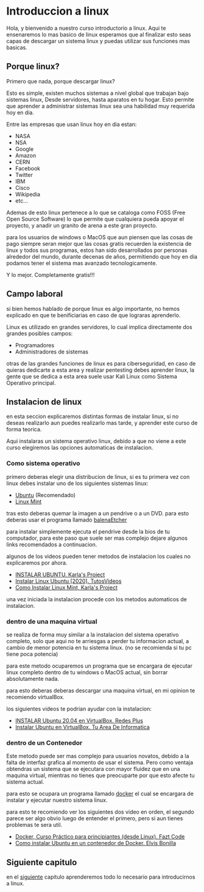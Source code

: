 # Introduccion a linux

Hola, y bienvenido a nuestro curso introductorio a linux. Aqui te ensenaremos lo mas basico de linux esperamos que al finalizar esto seas capas de descargar un sistema linux y puedas utilizar sus funciones mas basicas.

## Porque linux?

Primero que nada, porque descargar linux?

Esto es simple, existen muchos sistemas a nivel global que trabajan bajo sistemas linux, Desde servidores, hasta aparatos en tu hogar. Esto permite que aprender a administrar sistemas linux sea una habilidad muy requerida hoy en dia.

Entre las empresas que usan linux hoy en dia estan:

- NASA
- NSA
- Google
- Amazon
- CERN
- Facebook
- Twitter
- IBM
- Cisco
- Wikipedia
- etc...

Ademas de esto linux pertenece a lo que se cataloga como FOSS (Free Open Source Software) lo que permite que cualquiera pueda apoyar el proyecto, y anadir un granito de arena a este gran proyecto.

para los usuarios de windows o MacOS que aun piensen que las cosas de pago siempre seran mejor que las cosas gratis recuerden la existencia de linux y todos sus programas, estos han sido desarrollados por personas alrededor del mundo, durante decenas de años, permitiendo que hoy en dia podamos tener el sistema mas avanzado tecnologicamente.

Y lo mejor. Completamente gratis!!!

## Campo laboral

si bien hemos hablado de porque linux es algo importante, no hemos explicado en que te benificiarias en caso de que lograras aprenderlo.

Linux es utilizado en grandes servidores, lo cual implica directamente dos grandes posibles campos:

- Programadores
- Administradores de sistemas

otras de las grandes funciones de linux es para ciberseguridad, en caso de quieras dedicarte a esta area y realizar pentesting debes aprender linux, la gente que se dedica a esta area suele usar Kali Linux como Sistema Operativo principal.

## Instalacion de linux

en esta seccion explicaremos distintas formas de instalar linux, si no deseas realizarlo aun puedes realizarlo mas tarde, y aprender este curso de forma teorica.

Aqui instalaras un sistema operativo linux, debido a que no viene a este curso elegiremos las opciones automaticas de instalacion.

### Como sistema operativo

primero deberas elegir una distribucion de linux, si es tu primera vez con linux debes instalar uno de los siguientes sistemas linux:

- [Ubuntu](https://ubuntu.com/download) (Recomendado)
- [Linux Mint](https://linuxmint.com/download.php)

tras esto deberas quemar la imagen a un pendrive o a un DVD. para esto deberas usar el programa llamado [balenaEtcher](https://www.balena.io/etcher/)

para instalar simplemente ejecuta el pendrive desde la bios de tu computador, para este paso que suele ser mas complejo dejare algunos links recomendados a continuacion.

algunos de los videos pueden tener metodos de instalacion los cuales no explicaremos por ahora.

- [INSTALAR UBUNTU. Karla's Project](https://youtu.be/n9q-LVM_X7o)
- [Instalar Linux Ubuntu [2020]. TutosVideos
](https://youtu.be/AR2F09BQgDY)
- [Como Instalar Linux Mint, Karla's Project](https://youtu.be/v5gADvei1sc)

una vez iniciada la instalacion procede con los metodos automaticos de instalacion.

### dentro de una maquina virtual

se realiza de forma muy similar a la instalacion del sistema operativo completo, solo que aqui no te arriesgas a perder tu informacion actual, a cambio de menor potencia en tu sistema linux. (no se recomienda si tu pc tiene poca potencia)

para este metodo ocuparemos un programa que se encargara de ejecutar linux completo dentro de tu windows o MacOS actual, sin borrar absolutamente nada.

para esto deberas deberas descargar una maquina virtual, en mi opinion te recomiendo virtualBox.

los siguientes videos te podrian ayudar con la instalacion:

- [INSTALAR Ubuntu 20.04 en VirtualBox. Redes Plus](https://youtu.be/GEx046EHphI)
- [Instalar Ubuntu en VirtualBox. Tu Area De Informatica](https://youtu.be/uV5boDESAe0)

### dentro de un Contenedor

Este metodo puede ser mas complejo para usuarios novatos, debido a la falta de interfaz grafica al momento de usar el sistema. Pero como ventaja obtendras un sistema que se ejecutara con mayor fluidez que en una maquina virtual, mientras no tienes que preocuparte por que esto afecte tu sistema actual.

para esto se ocupara un programa llamado [docker](https://www.docker.com/) el cual se encargara de instalar y ejecutar nuestro sistema linux.

para esto te recomiendo ver los siguientes dos video en orden, el segundo parece ser algo obvio luego de entender el primero, pero si aun tienes problemas te sera util.

- [Docker, Curso Práctico para principiantes (desde Linux). Fazt Code](https://youtu.be/NVvZNmfqg6M)
- [Como instalar Ubuntu en un contenedor de Docker. Elvis Bonilla](https://youtu.be/373TiWjwaQ0)

## Siguiente capitulo

en el [siguiente](2.md) capitulo aprenderemos todo lo necesario para introducirnos a linux.